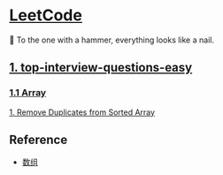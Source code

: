 # [LeetCode][0]

📩 To the one with a hammer, everything looks like a nail.

## [1. top-interview-questions-easy][1]

### [1.1 Array][1.1]

 [1. Remove Duplicates from Sorted Array][1.1.1]

## Reference

- [数组](https://leetcode-cn.com/explore/interview/card/top-interview-questions-easy/1/array/)

[0]: https://leetcode.com/
[1]: https://leetcode.com/explore/interview/card/top-interview-questions-easy/

[1.1]: https://leetcode.com/explore/interview/card/top-interview-questions-easy/92/array/
[1.1.1]: https://leetcode.com/explore/interview/card/top-interview-questions-easy/92/array/727/
